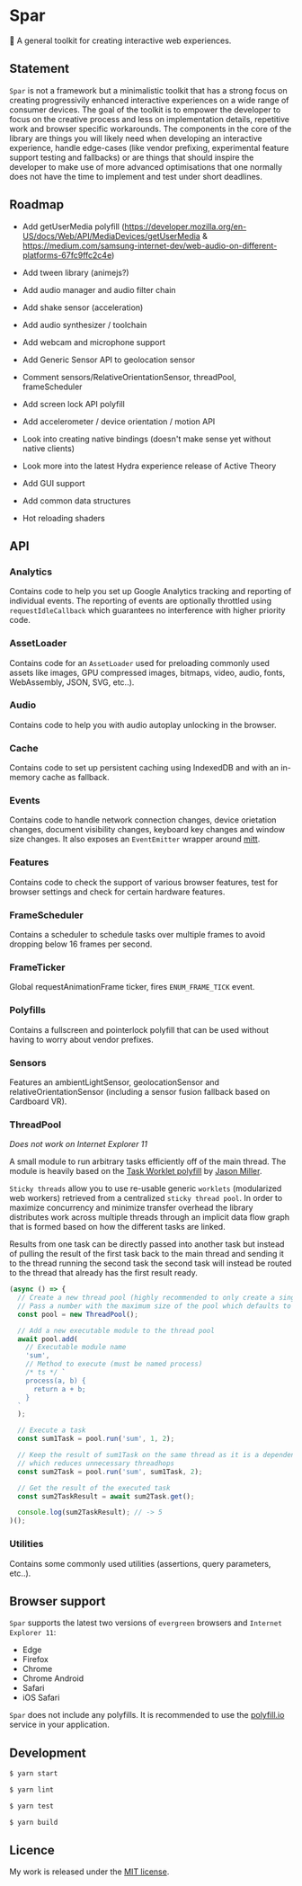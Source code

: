 # Spar

🌲 A general toolkit for creating interactive web experiences.

## Statement

`Spar` is not a framework but a minimalistic toolkit that has a strong focus on creating progressivily enhanced interactive experiences on a wide range of consumer devices. The goal of the toolkit is to empower the developer to focus on the creative process and less on implementation details, repetitive work and browser specific workarounds. The components in the core of the library are things you will likely need when developing an interactive experience, handle edge-cases (like vendor prefixing, experimental feature support testing and fallbacks) or are things that should inspire the developer to make use of more advanced optimisations that one normally does not have the time to implement and test under short deadlines.

## Roadmap

- Add getUserMedia polyfill (https://developer.mozilla.org/en-US/docs/Web/API/MediaDevices/getUserMedia & https://medium.com/samsung-internet-dev/web-audio-on-different-platforms-67fc9ffc2c4e)
- Add tween library (animejs?)
- Add audio manager and audio filter chain
- Add shake sensor (acceleration)
- Add audio synthesizer / toolchain
- Add webcam and microphone support
- Add Generic Sensor API to geolocation sensor
- Comment sensors/RelativeOrientationSensor, threadPool, frameScheduler
- Add screen lock API polyfill
- Add accelerometer / device orientation / motion API

- Look into creating native bindings (doesn't make sense yet without native clients)
- Look more into the latest Hydra experience release of Active Theory
- Add GUI support
- Add common data structures
- Hot reloading shaders

## API

### Analytics

Contains code to help you set up Google Analytics tracking and reporting of individual events. The reporting of events are optionally throttled using `requestIdleCallback` which guarantees no interference with higher priority code.

### AssetLoader

Contains code for an `AssetLoader` used for preloading commonly used assets like images, GPU compressed images, bitmaps, video, audio, fonts, WebAssembly, JSON, SVG, etc..).

### Audio

Contains code to help you with audio autoplay unlocking in the browser.

### Cache

Contains code to set up persistent caching using IndexedDB and with an in-memory cache as fallback.

### Events

Contains code to handle network connection changes, device orietation changes, document visibility changes, keyboard key changes and window size changes. It also exposes an `EventEmitter` wrapper around [mitt](https://github.com/developit/mitt).

### Features

Contains code to check the support of various browser features, test for browser settings and check for certain hardware features.

### FrameScheduler

Contains a scheduler to schedule tasks over multiple frames to avoid dropping below 16 frames per second.

### FrameTicker

Global requestAnimationFrame ticker, fires `ENUM_FRAME_TICK` event.

### Polyfills

Contains a fullscreen and pointerlock polyfill that can be used without having to worry about vendor prefixes.

### Sensors

Features an ambientLightSensor, geolocationSensor and relativeOrientationSensor (including a sensor fusion fallback based on Cardboard VR).

### ThreadPool

_Does not work on Internet Explorer 11_

A small module to run arbitrary tasks efficiently off of the main thread. The module is heavily based on the [Task Worklet polyfill](https://github.com/developit/task-worklet/) by [Jason Miller](https://github.com/developit).

`Sticky threads` allow you to use re-usable generic `worklets` (modularized web workers) retrieved from a centralized `sticky thread pool`. In order to maximize concurrency and minimize transfer overhead the library distributes work across multiple threads through an implicit data flow graph that is formed based on how the different tasks are linked.

Results from one task can be directly passed into another task but instead of pulling the result of the first task back to the main thread and sending it to the thread running the second task the second task will instead be routed to the thread that already has the first result ready.

```ts
(async () => {
  // Create a new thread pool (highly recommended to only create a single instance)
  // Pass a number with the maximum size of the pool which defaults to CPU cores with a maximum of 4 threads.
  const pool = new ThreadPool();

  // Add a new executable module to the thread pool
  await pool.add(
    // Executable module name
    'sum',
    // Method to execute (must be named process)
    /* ts */ `
    process(a, b) {
      return a + b;
    }
  `
  );

  // Execute a task
  const sum1Task = pool.run('sum', 1, 2);

  // Keep the result of sum1Task on the same thread as it is a dependency
  // which reduces unnecessary threadhops
  const sum2Task = pool.run('sum', sum1Task, 2);

  // Get the result of the executed task
  const sum2TaskResult = await sum2Task.get();

  console.log(sum2TaskResult); // -> 5
)();
```

### Utilities

Contains some commonly used utilities (assertions, query parameters, etc..).

## Browser support

`Spar` supports the latest two versions of `evergreen` browsers and `Internet Explorer 11`:

- Edge
- Firefox
- Chrome
- Chrome Android
- Safari
- iOS Safari

`Spar` does not include any polyfills. It is recommended to use the [polyfill.io](https://polyfill.io/v3/) service in your application.

## Development

```sh
$ yarn start

$ yarn lint

$ yarn test

$ yarn build
```

## Licence

My work is released under the [MIT license](https://raw.githubusercontent.com/TimvanScherpenzeel/alpine-toolkit/master/LICENSE).
